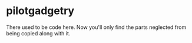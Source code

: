 # pilotgadgetry

There used to be code here.  Now you'll only find the parts neglected from being copied along with it.
